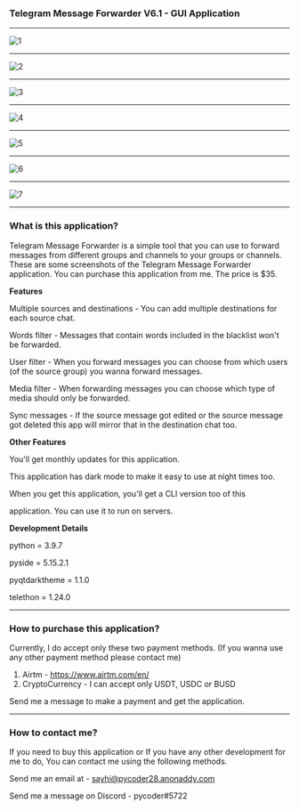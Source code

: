### Telegram Message Forwarder V6.1 - GUI Application

------------

<img src="https://i.ibb.co/gwFmZF0/1.png" alt="1" border="0">

------------


<img src="https://i.ibb.co/hmSSnqb/2.png" alt="2" border="0">

------------


<img src="https://i.ibb.co/GpGwy0B/3.png" alt="3" border="0">

------------


<img src="https://i.ibb.co/xqqtNbm/4.png" alt="4" border="0">

------------


<img src="https://i.ibb.co/gwy8fdS/5.png" alt="5" border="0">

------------


<img src="https://i.ibb.co/f9SFTKB/6.png" alt="6" border="0">

------------


<img src="https://i.ibb.co/pRmGTjW/7.png" alt="7" border="0">

------------



### What is this application?
Telegram Message Forwarder is a simple tool that you can use to forward messages from different groups and channels to your groups or channels. These are some screenshots of the Telegram Message Forwarder application. You can purchase this application from me. The price is $35.

**Features**

Multiple sources and destinations - You can add multiple destinations for each source chat.

Words filter - Messages that contain words included in the blacklist won't be forwarded.

User filter - When you forward messages you can choose from which users (of the source group) you wanna forward messages.

Media filter - When forwarding messages you can choose which type of media should only be forwarded.

Sync messages - If the source message got edited or the source message got deleted this app will mirror that in the destination chat too.

**Other Features**

You'll get monthly updates for this application.

This application has dark mode to make it easy to use at night times too.

When you get this application, you'll get a CLI version too of this 

application. You can use it to run on servers.

**Development Details**

python = 3.9.7

pyside = 5.15.2.1

pyqtdarktheme = 1.1.0

telethon = 1.24.0

------------

### How to purchase this application?
Currently, I do accept only these two payment methods. (If you wanna use any other payment method please contact me)
1. Airtm - https://www.airtm.com/en/
2. CryptoCurrency - I can accept only USDT, USDC or BUSD

Send me a message to make a payment and get the application.

------------

### How to contact me?
If you need to buy this application or If you have any other development for me to do, You can contact me using the following methods.

Send me an email at - sayhi@pycoder28.anonaddy.com

Send me a message on Discord - pycoder#5722
